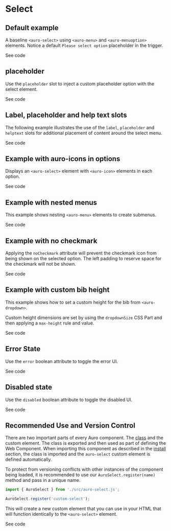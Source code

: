 <!--
The demo.md file is a compiled document. No edits should be made directly to this file.

demo.md is created by running `npm run build:markdownDocs`.

This file is generated based on a template fetched from `./docs/partials/demo.md`
-->

# Select

<!-- AURO-GENERATED-CONTENT:START (FILE:src=./../docs/partials/description.md) -->
<!-- AURO-GENERATED-CONTENT:END -->

## Default example

A baseline `<auro-select>` using `<auro-menu>` and `<auro-menuoption>` elements. Notice a default `Please select option` placeholder in the trigger.

<div class="exampleWrapper">
  <!-- AURO-GENERATED-CONTENT:START (FILE:src=./../apiExamples/basic.html) -->
  <!-- AURO-GENERATED-CONTENT:END -->
</div>

<auro-accordion alignRight>
  <span slot="trigger">See code</span>

<!-- AURO-GENERATED-CONTENT:START (CODE:src=./../apiExamples/basic.html) -->
<!-- AURO-GENERATED-CONTENT:END -->

</auro-accordion>

## placeholder

Use the `placeholder` slot to inject a custom placeholder option with the select element.

<div class="exampleWrapper">
  <!-- AURO-GENERATED-CONTENT:START (FILE:src=./../apiExamples/customPlaceholder.html) -->
  <!-- AURO-GENERATED-CONTENT:END -->
</div>
<auro-accordion alignRight>
  <span slot="trigger">See code</span>

<!-- AURO-GENERATED-CONTENT:START (CODE:src=./../apiExamples/customPlaceholder.html) -->
<!-- AURO-GENERATED-CONTENT:END -->

</auro-accordion>

## Label, placeholder and help text slots

The following example illustrates the use of the `label`, `placeholder` and `helptext` slots for additional placement of content around the select menu.

<div class="exampleWrapper">
  <!-- AURO-GENERATED-CONTENT:START (FILE:src=./../apiExamples/slots.html) -->
  <!-- AURO-GENERATED-CONTENT:END -->
</div>

<auro-accordion alignRight>
  <span slot="trigger">See code</span>

<!-- AURO-GENERATED-CONTENT:START (CODE:src=./../apiExamples/slots.html) -->
<!-- AURO-GENERATED-CONTENT:END -->

</auro-accordion>

## Example with auro-icons in options

Displays an `<auro-select>` element with `<auro-icon>` elements in each option.

<div class="exampleWrapper">
  <!-- AURO-GENERATED-CONTENT:START (FILE:src=./../apiExamples/withIcons.html) -->
  <!-- AURO-GENERATED-CONTENT:END -->
</div>

<auro-accordion alignRight>
  <span slot="trigger">See code</span>

<!-- AURO-GENERATED-CONTENT:START (CODE:src=./../apiExamples/withIcons.html) -->
<!-- AURO-GENERATED-CONTENT:END -->

</auro-accordion>

## Example with nested menus

This example shows nesting `<auro-menu>` elements to create submenus.

<div class="exampleWrapper">
  <!-- AURO-GENERATED-CONTENT:START (FILE:src=./../apiExamples/withSubmenus.html) -->
  <!-- AURO-GENERATED-CONTENT:END -->
</div>


<auro-accordion alignRight>
  <span slot="trigger">See code</span>

<!-- AURO-GENERATED-CONTENT:START (CODE:src=./../apiExamples/withSubmenus.html) -->
<!-- AURO-GENERATED-CONTENT:END -->

</auro-accordion>

## Example with no checkmark

Applying the `noCheckmark` attribute will prevent the checkmark icon from being shown on the selected option. The left padding to reserve space for the checkmark will not be shown.

<div class="exampleWrapper">
  <!-- AURO-GENERATED-CONTENT:START (FILE:src=./../apiExamples/noCheckmark.html) -->
  <!-- AURO-GENERATED-CONTENT:END -->
</div>

<auro-accordion alignRight>
  <span slot="trigger">See code</span>

<!-- AURO-GENERATED-CONTENT:START (CODE:src=./../apiExamples/noCheckmark.html) -->
<!-- AURO-GENERATED-CONTENT:END -->

</auro-accordion>

## Example with custom bib height

This example shows how to set a custom height for the bib from `<auro-dropdown>`. 

Custom height dimensions are set by using the `dropdownSize` CSS Part and then applying a `max-height` rule and value.

<div class="exampleWrapper">
  <!-- AURO-GENERATED-CONTENT:START (FILE:src=../apiExamples/customBibHeight.html) -->
  <!-- AURO-GENERATED-CONTENT:END -->
</div>

<auro-accordion alignRight>
  <span slot="trigger">See code</span>

<!-- AURO-GENERATED-CONTENT:START (CODE:src=../apiExamples/customBibHeight.html) -->
<!-- AURO-GENERATED-CONTENT:END -->

</auro-accordion>

## Error State

Use the `error` boolean attribute to toggle the error UI.

<div class="exampleWrapper">
  <!-- AURO-GENERATED-CONTENT:START (FILE:src=./../apiExamples/error.html) -->
  <!-- AURO-GENERATED-CONTENT:END -->
</div>

<auro-accordion alignRight>
  <span slot="trigger">See code</span>

<!-- AURO-GENERATED-CONTENT:START (CODE:src=./../apiExamples/error.html) -->
<!-- AURO-GENERATED-CONTENT:END -->

</auro-accordion>


## Disabled state

Use the `disabled` boolean attribute to toggle the disabled UI.

<div class="exampleWrapper">
  <!-- AURO-GENERATED-CONTENT:START (FILE:src=./../apiExamples/disabled.html) -->
  <!-- AURO-GENERATED-CONTENT:END -->
</div>

<auro-accordion alignRight>
  <span slot="trigger">See code</span>

<!-- AURO-GENERATED-CONTENT:START (CODE:src=./../apiExamples/disabled.html) -->
<!-- AURO-GENERATED-CONTENT:END -->

</auro-accordion>

## Recommended Use and Version Control

There are two important parts of every Auro component. The <a href="https://developer.mozilla.org/en-US/docs/Web/JavaScript/Reference/Classes">class</a> and the custom element. The class is exported and then used as part of defining the Web Component. When importing this component as described in the <a href="#install">install</a> section, the class is imported and the `auro-select` custom element is defined automatically.

To protect from versioning conflicts with other instances of the component being loaded, it is recommended to use our `AuroSelect.register(name)` method and pass in a unique name.

```js
import { AuroSelect } from './src/auro-select.js';

AuroSelect.register('custom-select');
```

This will create a new custom element that you can use in your HTML that will function identically to the `<auro-select>` element.

<div class="exampleWrapper exampleWrapper--flex">
  <!-- AURO-GENERATED-CONTENT:START (FILE:src=./../apiExamples/custom.html) -->
  <!-- AURO-GENERATED-CONTENT:END -->
</div>
<auro-accordion alignRight>
  <span slot="trigger">See code</span>
<!-- AURO-GENERATED-CONTENT:START (CODE:src=./../apiExamples/custom.html) -->
<!-- AURO-GENERATED-CONTENT:END -->
</auro-accordion>
